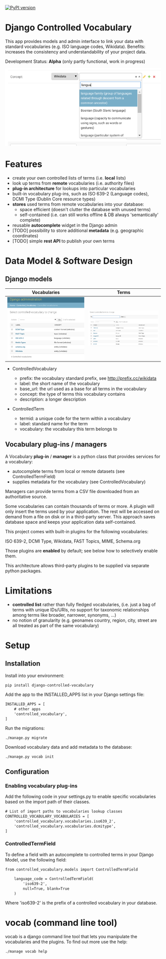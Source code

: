 [![PyPI version](https://badge.fury.io/py/django-controlled-vocabulary.svg)](https://badge.fury.io/py/django-controlled-vocabulary)

# Django Controlled Vocabulary

This app provides models and admin interface to link your data with standard vocabularies (e.g. ISO language codes, Wikidata). Benefits: increases the consistency and understandability of your project data.

Development Status: **Alpha** (only partly functional, work in progress)

<img src="docs/img/controlled-term-widget.png" />

# Features

* create your own controlled lists of terms (i.e. **local** lists)
* look up terms from **remote** vocabularies (i.e. authority files)
* **plug-in architecture** for lookups into particular vocabularies
* built-in vocabulary plug-ins, such as ISO 639-2 (Language codes), DCMI Type (Dublin Core resource types)
* **stores** used terms from remote vocabularies into your database:
  * space efficient (doesn't clutter the database with unused terms)
  * self-contained (i.e. can still works offline & DB always 'semantically' complete)
* reusable **autocomplete** widget in the Django admin
* [TODO] possibility to store additional **metadata** (e.g. geographic coordinates)
* [TODO] simple **rest API** to publish your own terms

# Data Model & Software Design

## Django models

| Vocabularies | Terms |
| ------------- | ------------- |
| <img src="docs/img/controlled-vocabulary-list.png" width="400" />  | <img src="docs/img/controlled-term-list.png" width="400" />  |

* ControlledVocabulary
  * prefix: the vocabulary standard prefix, see http://prefix.cc/wikidata
  * label: the short name of the vocabulary
  * base_url: the url used as a base for all terms in the vocabulary
  * concept: the type of terms this vocabulary contains
  * description: a longer description

* ControlledTerm
  * termid: a unique code for the term within a vocabulary
  * label: standard name for the term
  * vocabulary: the vocabulary this term belongs to

## Vocabulary plug-ins / managers

A Vocabulary **plug-in** / **manager** is a python class that provides services for a vocabulary:
* autocomplete terms from local or remote datasets (see ControlledTermField)
* supplies metadata for the vocabulary (see ControlledVocabulary)

Managers can provide terms from a CSV file downloaded from an authoritative source.

Some vocabularies can contain thousands of terms or more. A plugin will
only insert the terms used by your application. The rest will be accessed on
demand from a file on disk or in a third-party server. This approach saves
database space and keeps your application data self-contained.

This project comes with built-in plugins for the following vocabularies:

ISO 639-2, DCMI Type, Wikidata, FAST Topics, MIME, Schema.org

Those plugins are **enabled** by default; see below how to selectively enable them.

This architecture allows third-party plugins to be supplied via separate
python packages.

# Limitations
* **controlled list** rather than fully fledged vocabularies, (i.e. just a bag of terms with unique IDs/URIs, no support for taxonomic relationships among terms like broader, narrower, synonyms, ...)
* no notion of granularity (e.g. geonames country, region, city, street are all treated as part of the same vocabulary)

# Setup

## Installation

Install into your environment:

```
pip install django-controlled-vocabulary
```

Add the app to the INSTALLED_APPS list in your Django settings file:

```
INSTALLED_APPS = [
    # other apps
    'controlled_vocabulary',
]
```

Run the migrations:

```
./manage.py migrate
```

Download vocabulary data and add metadata to the database:

```
./manage.py vocab init
```

## Configuration

### Enabling vocabulary plug-ins

Add the following code in your settings.py to enable specific vocabularies based on the import path of their classes.

```
# List of import paths to vocabularies lookup classes
CONTROLLED_VOCABULARY_VOCABULARIES = [
    'controlled_vocabulary.vocabularies.iso639_2',
    'controlled_vocabulary.vocabularies.dcmitype',
]
```

### ControlledTermField

To define a field with an autocomplete to controlled terms in your Django Model, use the following field:

```
from controlled_vocabulary.models import ControlledTermField
```

```
    language_code = ControlledTermField(
        'iso639-2',
        null=True, blank=True
    )
```

Where 'iso639-2' is the prefix of a controlled vocabulary in your database.

# vocab (command line tool)

vocab is a django command line tool that lets you manipulate the vocabularies
and the plugins. To find out more use the help:

```
./manage vocab help
```

